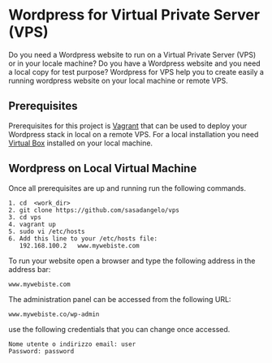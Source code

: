 # Wordpress for Virtual Private Server (VPS)

Do you need a Wordpress website to run on a Virtual Private Server (VPS) or in your locale machine? Do you have a Wordpress website and you need a local copy for test purpose? Wordpress for VPS help you to create easily a running wordpress website on your local machine or remote VPS.

## Prerequisites

Prerequisites for this project is [Vagrant](https://www.vagrantup.com/) that can be used to deploy your Wordpress stack in local on a remote VPS. For a local installation you need [Virtual Box](https://www.virtualbox.org/) installed on your local machine.

## Wordpress on Local Virtual Machine

Once all prerequisites are up and running run the following commands.

```
1. cd  <work_dir>
2. git clone https://github.com/sasadangelo/vps
3. cd vps
4. vagrant up
5. sudo vi /etc/hosts
6. Add this line to your /etc/hosts file:
   192.168.100.2   www.mywebiste.com
```

To run your website open a browser and type the following address in the address bar:

```
www.mywebiste.com
```

The administration panel can be accessed from the following URL:

```
www.mywebiste.co/wp-admin
```

use the following credentials that you can change once accessed.

```
Nome utente o indirizzo email: user
Password: password
```
